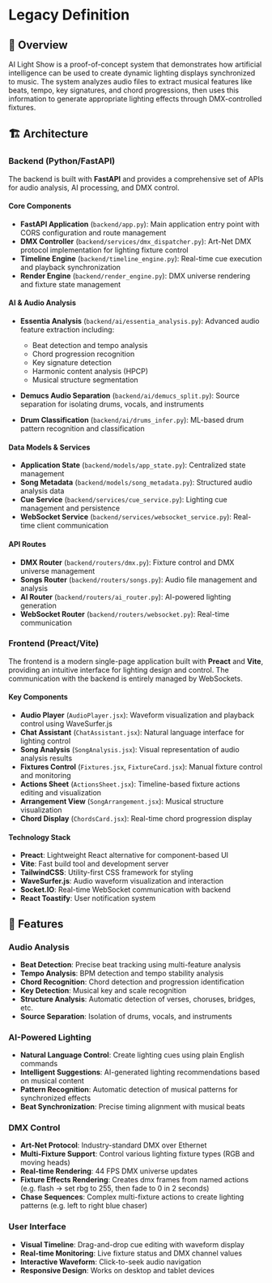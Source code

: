 # Legacy Definition

## 🎯 Overview

AI Light Show is a proof-of-concept system that demonstrates how artificial intelligence can be used to create dynamic lighting displays synchronized to music. The system analyzes audio files to extract musical features like beats, tempo, key signatures, and chord progressions, then uses this information to generate appropriate lighting effects through DMX-controlled fixtures.

## 🏗️ Architecture

### Backend (Python/FastAPI)

The backend is built with **FastAPI** and provides a comprehensive set of APIs for audio analysis, AI processing, and DMX control.


#### Core Components

- **FastAPI Application** (`backend/app.py`): Main application entry point with CORS configuration and route management
- **DMX Controller** (`backend/services/dmx_dispatcher.py`): Art-Net DMX protocol implementation for lighting fixture control
- **Timeline Engine** (`backend/timeline_engine.py`): Real-time cue execution and playback synchronization
- **Render Engine** (`backend/render_engine.py`): DMX universe rendering and fixture state management

#### AI & Audio Analysis

- **Essentia Analysis** (`backend/ai/essentia_analysis.py`): Advanced audio feature extraction including:
  - Beat detection and tempo analysis
  - Chord progression recognition
  - Key signature detection
  - Harmonic content analysis (HPCP)
  - Musical structure segmentation

- **Demucs Audio Separation** (`backend/ai/demucs_split.py`): Source separation for isolating drums, vocals, and instruments

- **Drum Classification** (`backend/ai/drums_infer.py`): ML-based drum pattern recognition and classification


#### Data Models & Services

- **Application State** (`backend/models/app_state.py`): Centralized state management
- **Song Metadata** (`backend/models/song_metadata.py`): Structured audio analysis data
- **Cue Service** (`backend/services/cue_service.py`): Lighting cue management and persistence
- **WebSocket Service** (`backend/services/websocket_service.py`): Real-time client communication

#### API Routes

- **DMX Router** (`backend/routers/dmx.py`): Fixture control and DMX universe management
- **Songs Router** (`backend/routers/songs.py`): Audio file management and analysis
- **AI Router** (`backend/routers/ai_router.py`): AI-powered lighting generation
- **WebSocket Router** (`backend/routers/websocket.py`): Real-time communication

### Frontend (Preact/Vite)

The frontend is a modern single-page application built with **Preact** and **Vite**, providing an intuitive interface for lighting design and control.
The communication with the backend is entirely managed by WebSockets.

#### Key Components

- **Audio Player** (`AudioPlayer.jsx`): Waveform visualization and playback control using WaveSurfer.js
- **Chat Assistant** (`ChatAssistant.jsx`): Natural language interface for lighting control
- **Song Analysis** (`SongAnalysis.jsx`): Visual representation of audio analysis results
- **Fixtures Control** (`Fixtures.jsx`, `FixtureCard.jsx`): Manual fixture control and monitoring
- **Actions Sheet** (`ActionsSheet.jsx`): Timeline-based fixture actions editing and visualization
- **Arrangement View** (`SongArrangement.jsx`): Musical structure visualization
- **Chord Display** (`ChordsCard.jsx`): Real-time chord progression display

#### Technology Stack

- **Preact**: Lightweight React alternative for component-based UI
- **Vite**: Fast build tool and development server
- **TailwindCSS**: Utility-first CSS framework for styling
- **WaveSurfer.js**: Audio waveform visualization and interaction
- **Socket.IO**: Real-time WebSocket communication with backend
- **React Toastify**: User notification system

## 🎵 Features

### Audio Analysis
- **Beat Detection**: Precise beat tracking using multi-feature analysis
- **Tempo Analysis**: BPM detection and tempo stability analysis
- **Chord Recognition**: Chord detection and progression identification
- **Key Detection**: Musical key and scale recognition
- **Structure Analysis**: Automatic detection of verses, choruses, bridges, etc.
- **Source Separation**: Isolation of drums, vocals, and instruments

### AI-Powered Lighting
- **Natural Language Control**: Create lighting cues using plain English commands
- **Intelligent Suggestions**: AI-generated lighting recommendations based on musical content
- **Pattern Recognition**: Automatic detection of musical patterns for synchronized effects
- **Beat Synchronization**: Precise timing alignment with musical beats

### DMX Control
- **Art-Net Protocol**: Industry-standard DMX over Ethernet
- **Multi-Fixture Support**: Control various lighting fixture types (RGB and moving heads)
- **Real-time Rendering**: 44 FPS DMX universe updates
- **Fixture Effects Rendering**: Creates dmx frames from named actions (e.g. flash -> set rbg to 255, then fade to 0 in 2 seconds)
- **Chase Sequences**: Complex multi-fixture actions to create lighting patterns (e.g. left to right blue chaser)

### User Interface
- **Visual Timeline**: Drag-and-drop cue editing with waveform display
- **Real-time Monitoring**: Live fixture status and DMX channel values
- **Interactive Waveform**: Click-to-seek audio navigation
- **Responsive Design**: Works on desktop and tablet devices
